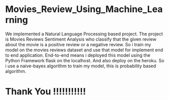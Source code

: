 # Movies_Review_Using_Machine_Learning

We implemented a Natural Language Processing based project. The project is Movies Reviews Sentiment Analysis who classify that the given review about the movie is a positive review or a negative review. So i train my model on the movies reviews dataset and use that model for implement end to end application. End-to-end means i deployed this model using the Python Framework flask on the localhost. And also deploy on the heroku. So i use a naive-bayes algorithm to train my model, this is probability based algorithm.

<h1> Thank You !!!!!!!!!!!</h1>
